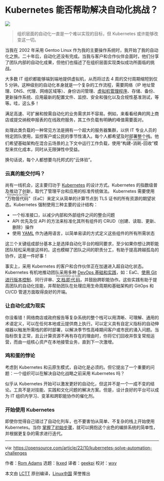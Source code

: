 [#]: subject: "Can Kubernetes help solve automation challenges?"
[#]: via: "https://opensource.com/article/22/10/kubernetes-solve-automation-challenges"
[#]: author: "Rom Adams https://opensource.com/users/romdalf"
[#]: collector: "lkxed"
[#]: translator: "geekpi"
[#]: reviewer: "wxy"
[#]: publisher: "wxy"
[#]: url: "https://linux.cn/article-15193-1.html"

Kubernetes 能否帮助解决自动化挑战？
======

![](https://img.linux.net.cn/data/attachment/album/202210/30/105625ocz9sd9z6g4dzb44.jpg)

> 组织层面的自动化一直是一个难以实现的目标，但 Kubernetes 或许能够改变这一切。

当我在 2002 年采用 Gentoo Linux 作为我的主要操作系统时，我开始了我的自动化之旅。二十年后，自动化还没有完成。当我与客户和合作伙伴会面时，他们分享了团队内部的自动化成果，但他们也描述了在组织层面实现类似成功所面临的挑战。

大多数 IT 组织都能够端到端地提供虚拟机，从而将过去 4 周的交付周期缩短到仅 5 分钟。这种级别的自动化本身就是一个复杂的工作流程，需要网络（IP 地址管理、DNS、代理、网络区域等）、身份访问管理、[虚拟机管理程序][2]、存储、备份、更新操作系统、应用最新的配置文件、监控、安全和强化以及合规性基准测试，等等。哇，这么多！

满足高速、可扩展和按需自动化的业务需求并不容易。例如，来看看经典的网上商店或提交纳税申报表的在线政府服务，其工作负载有明确的峰值需要面对。

处理此类负载的一种常见方法是拥有一个超大的服务器集群，以供 IT 专业人员的特定团队使用，监控客户或公民的季节性涌入。每个人都希望及时部署整个栈。他们希望基础架构在混合云场景的上下文中运行工作负载，使用“<ruby>构建-消耗-回收<rt>build-consume-trash</rt></ruby>”模型来优化成本，同时从无限弹性中受益。

换句话说，每个人都想要乌托邦式的“云体验”。

### 云真的能交付吗？

尚有一线机会，这主要归功于 [Kubernetes][3] 的设计方式。Kubernetes 的指数级普及推动了创新，取代了管理平台和应用的标准传统做法。 Kubernetes 需要使用 “<ruby>万物皆代码<rt>Everything-as-Code</rt></ruby>”（EaC）来定义从简单的计算节点到 TLS 证书的所有资源的期望状态。Kubernetes 强制使用三种主要的设计结构：

* 一个标准接口，以减少内部和外部组件之间的整合问题
* API 优先及仅 API 的方法来标准化其所有组件的 CRUD（创建、读取、更新、删除）操作
* 使用 [YAML][4] 作为通用语言，以简单易读的方式定义这些组件的所有所需状态

这三个关键组成部分基本上是选择自动化平台的相同要求，至少如果你想让跨职能团队轻松采用是这样的。这也模糊了团队之间的职责分工，有助于提高跨越孤岛的协作，这是一件好事！

事实上，采用 Kubernetes 的客户和合作伙伴正在加速进入超自动化状态。Kubernetes 有机地推动团队采用多种 [DevOps 基础和实践][5]，如：EaC、[使用 Git 进行版本控制][6]、同行评审、<ruby>[文档即代码][7]<rt>Documentation as Code</rt></ruby>，并鼓励跨职能协作。这些实践有助于提高团队的自动化技能，并帮助团队在处理应用生命周期和基础架构的 GitOps 和 CI/CD 管道方面取得良好的开端。

### 让自动化成为现实

你没看错！网络商店或政府报告等复杂系统的整个栈可以用清晰、可理解、通用的术语定义，可以在任何本地或云提供商上执行。可以定义具有自定义指标的自动伸缩器以触发所需栈的即时部署，以解决季节性高峰期间客户或市民的涌入问题。当指标恢复正常，且云计算资源不再有存在的理由时，你将它们回收并恢复常规运营，而由一组核心资产在本地接管业务，直到下一次激增。

### 鸡和蛋的悖论

考虑到 Kubernetes 和云原生模式，自动化是必须的。但它提出了一个重要的问题：一个组织可以在解决自动化战略之前采用 Kubernetes 吗？

似乎从 Kubernetes 开始可以激发更好的自动化，但这并不是一个一成不变的结论。工具不是对技能、实践和文化问题的解决方案。但是，设计良好的平台可以成为 IT 组织内学习、变革和跨职能协作的催化剂。

### 开始使用 Kubernetes

即使你觉得自己错过了自动化列车，也不要害怕从简单、不复杂的栈上开始使用 Kubernetes。当你 [掌握了初始步骤][8]，就可以拥抱这个出色的编排系统的简单性，并根据更复杂的需求进行迭代。

--------------------------------------------------------------------------------

via: https://opensource.com/article/22/10/kubernetes-solve-automation-challenges

作者：[Rom Adams][a]
选题：[lkxed][b]
译者：[geekpi](https://github.com/geekpi)
校对：[wxy](https://github.com/wxy)

本文由 [LCTT](https://github.com/LCTT/TranslateProject) 原创编译，[Linux中国](https://linux.cn/) 荣誉推出

[a]: https://opensource.com/users/romdalf
[b]: https://github.com/lkxed
[2]: https://www.redhat.com/en/topics/virtualization/what-is-a-hypervisor?intcmp=7013a000002qLH8AAM
[3]: https://www.redhat.com/en/topics/containers/what-is-kubernetes?intcmp=7013a000002qLH8AAM
[4]: https://opensource.com/article/21/9/yaml-cheat-sheet
[5]: https://opensource.com/resources/devops
[6]: https://opensource.com/life/16/7/stumbling-git
[7]: https://opensource.com/article/21/3/devops-documentation
[8]: https://opensource.com/article/17/11/getting-started-kubernetes
